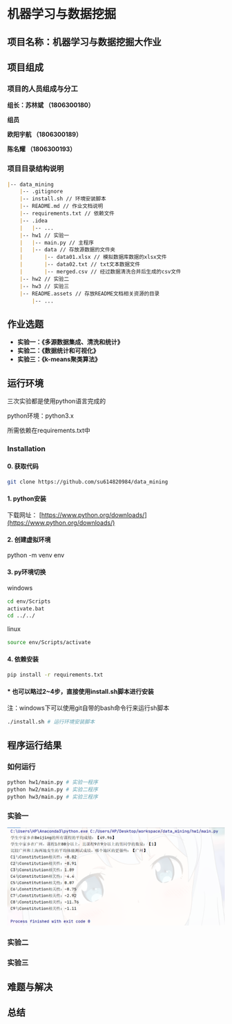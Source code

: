 # 机器学习与数据挖掘

## 项目名称：机器学习与数据挖掘大作业

## 项目组成

### 项目的人员组成与分工

**组长：苏林斌 （1806300180）**

**组员**

**欧阳宇航 （1806300189）**

**陈名耀 （1806300193）**



### 项目目录结构说明

```markdown
|-- data_mining
    |-- .gitignore
    |-- install.sh // 环境安装脚本
    |-- README.md // 作业文档说明
    |-- requirements.txt // 依赖文件
    |-- .idea
    |   |-- ...
    |-- hw1 // 实验一
    |   |-- main.py // 主程序
    |   |-- data // 存放源数据的文件夹
    |       |-- data01.xlsx // 模拟数据库数据的xlsx文件
    |       |-- data02.txt // txt文本数据文件
    |       |-- merged.csv // 经过数据清洗合并后生成的csv文件
    |-- hw2 // 实验二
    |-- hw3 // 实验三
    |-- README.assets // 存放README文档相关资源的目录
        |-- ...
```



## 作业选题

- **实验一：《多源数据集成、清洗和统计》**
- **实验二：《数据统计和可视化》**
- **实验三：《k-means聚类算法》**



## 运行环境

三次实验都是使用python语言完成的

python环境：python3.x

所需依赖在requirements.txt中

### Installation

#### 0. 获取代码

```bash
git clone https://github.com/su614820984/data_mining
```

#### 1. python安装

下载网址：  [https://www.python.org/downloads/](https://www.python.org/downloads/)

#### 2. 创建虚拟环境

python -m venv env

#### 3. py环境切换

windows

```bash
cd env/Scripts
activate.bat
cd ../../
```

linux

```bash
source env/Scripts/activate
```

#### 4. 依赖安装

```bash
pip install -r requirements.txt
```



#### * 也可以略过2~4步，直接使用install.sh脚本进行安装

注：windows下可以使用git自带的bash命令行来运行sh脚本

```bash
./install.sh # 运行环境安装脚本
```



## 程序运行结果

### 如何运行

```bash
python hw1/main.py # 实验一程序
python hw2/main.py # 实验二程序
python hw3/main.py # 实验三程序
```

### 实验一

![1610266975730](./README.assets/1610266975730.png)

### 实验二



### 实验三



## 难题与解决



## 总结
